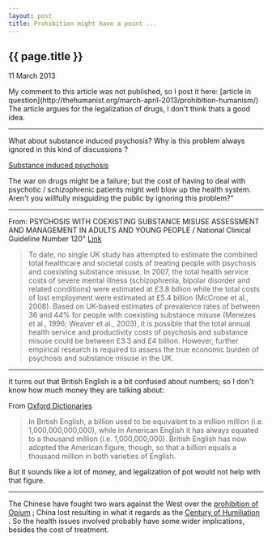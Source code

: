 ```yaml
---
layout: post
title: Prohibition might have a point ...
---
```


{{ page.title }}
----------------

<p class="publish_date">
11 March 2013

</p>
My comment to this article was not published, so I post it here:
[article in question](http://thehumanist.org/march-april-2013/prohibition-humanism/)
The article argues for the legalization of drugs, I don't think thats a good idea.

------------------------------------------------------------------------

What about substance induced psychosis?
Why is this problem always ignored in this kind of discussions ?

[Substance induced psychosis](http://en.wikipedia.org/wiki/Substance-induced_psychosis)

The war on drugs might be a failure; but the cost of having
to deal with psychotic / schizophrenic patients might well blow up the health system. Aren't you willfully misguiding the public by ignoring this problem?"

------------------------------------------------------------------------

From: PSYCHOSIS WITH COEXISTING SUBSTANCE MISUSE ASSESSMENT AND MANAGEMENT IN ADULTS AND YOUNG PEOPLE / National Clinical Guideline Number 120" [Link](http://www.nice.org.uk/nicemedia/live/13414/53691/53691.pdf)

> To date, no single UK study has attempted to estimate the combined total healthcare and societal costs of treating people with psychosis and coexisting substance misuse. In 2007, the total health service costs of severe mental illness (schizophrenia, bipolar disorder and related conditions) were estimated at £3.8 billion while the total costs of lost employment were estimated at £5.4 billion (McCrone et al., 2008). Based on UK-based estimates of prevalence rates of between 36 and 44% for people with coexisting substance misuse (Menezes et al., 1996; Weaver et al., 2003), it is possible that the total annual health service and productivity costs of psychosis and substance misuse could be between £3.3 and £4 billion. However, further empirical research is required to assess the true economic burden of psychosis and substance misuse in the UK.

------------------------------------------------------------------------

It turns out that British English is a bit confused about numbers; so I don't know how much money they are talking about:

From [Oxford Dictionaries](http://oxforddictionaries.com/words/how-many-is-a-billion)

> In British English, a billion used to be equivalent to a million million (i.e. 1,000,000,000,000), while in American English it has always equated to a thousand million (i.e. 1,000,000,000). British English has now adopted the American figure, though, so that a billion equals a thousand million in both varieties of English.

But it sounds like a lot of money, and legalization of pot would not help with that figure.

------------------------------------------------------------------------

The Chinese have fought two wars against the West over the [prohibition of Opium](http://en.wikipedia.org/wiki/Opium_Wars) ; China lost resulting in what it regards as the [Century of Humiliation](http://en.wikipedia.org/wiki/Century_of_humiliation) .
So the health issues involved probably have some wider implications, besides the cost of treatment.

